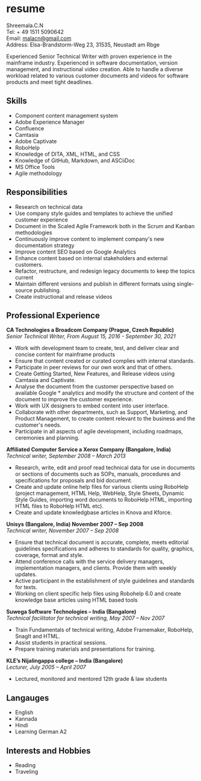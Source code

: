 # resume

Shreemala.C.N  
Tel: + 49 1511 5090642  
Email: malacn@gmail.com  
Address: Elsa-Brandstorm-Weg 23, 31535, Neustadt am Rbge


Experienced Senior Technical Writer with proven experience in the mainframe industry. Experienced in software documentation, version management, and instructional video creation. Able to handle a diverse workload related to various customer documents and videos for software products and meet tight deadlines.

## Skills

* Component content management system
* Adobe Experience Manager 
* Confluence
* Camtasia
* Adobe Captivate
* RoboHelp
* Knowledge of DITA, XML, HTML, and CSS
* Knowledge of GitHub, Markdown, and ASCiiDoc
* MS Office Tools 
* Agile methodology

## Responsibilities

* Research on technical data
* Use company style guides and templates to achieve the unified customer experience
* Document in the Scaled Agile Framework both in the Scrum and Kanban methodologies
* Continuously improve content to implement company's new documentation strategy
* Improve content SEO based on Google Analytics
* Enhance content based on internal stakeholders and external customers.
* Refactor, restructure, and redesign legacy documents to keep the topics current
* Maintain different versions and publish in different formats using single-source publishing.
* Create instructional and release videos

## Professional Experience

**CA Technologies a Broadcom Company (Prague, Czech Republic)**  
*Senior Technical Writer, From August 15, 2016 - September 30, 2021*

* Work with development team to create, test, and deliver clear and concise content for mainframe products
* Ensure that content created or curated complies with internal standards.
* Participate in peer reviews for our own work and that of others.
* Create Getting Started, New Features, and Release videos using Camtasia and Captivate.
* Analyse the document from the customer perspective based on available Google * analytics and modify the structure and content of the document to improve the customer experience.
* Work with UX designers to embed content into user interface.
* Collaborate with other departments, such as Support, Marketing, and Product Management, to create content relevant to the business and the customer's needs.
* Participate in all aspects of agile development, including roadmaps, ceremonies and planning.

**Affiliated Computer Service a Xerox Company (Bangalore, India)**  
*Technical writer, September 2008 – March 2013*

* Research, write, edit and proof read technical data for use in documents or sections of documents such as SOPs, manuals, procedures and specifications for proposals and bid document.
* Create and update online help files for various clients using RoboHelp (project management, HTML Help, WebHelp, Style Sheets, Dynamic Style Guides, importing word documents to RoboHelp HTML, importing HTML files to RoboHelp HTML etc).
* Create and update knowledgbase articles in Knova and Kforce.

**Unisys (Bangalore, India) November 2007 – Sep 2008**  
*Technical writer, November 2007 – Sep 2008*

* Ensure that technical document is accurate, complete, meets editorial guidelines specifications and adheres to standards for quality, graphics, coverage, format and style.
* Attend conference calls with the service delivery managers, implementation managers, and clients. Provide them with weekly updates.
* Active participant in the establishment of style guidelines and standards for texts.
* Working on client specific help files using Robohelp 6.0 and create knowledge base articles using HTML based tools


**Suwega Software Technologies – India (Bangalore)**  
*Technical facilitator for technical writing, May 2007 – Nov 2007*

* Train Fundamentals of technical writing, Adobe Framemaker, RoboHelp, SnagIt and HTML.
* Assist students in practical sessions.
* Prepare training materials and presentations for training.

**KLE’s Nijalingappa college – India (Bangalore)**  
*Lecturer, July 2005 – April 2007*

* Lectured, monitored and mentored 12th grade & law students

## Langauges

* English
* Kannada
* Hindi
* Learning German A2

## Interests and Hobbies 

* Reading 
* Traveling 